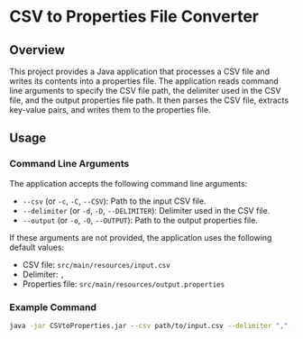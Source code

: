 # CSV to Properties File Converter

## Overview
This project provides a Java application that processes a CSV file and writes its contents into a properties file.
The application reads command line arguments to specify the CSV file path, the delimiter used in the CSV file, and the output properties file path. 
It then parses the CSV file, extracts key-value pairs, and writes them to the properties file.

## Usage
### Command Line Arguments

The application accepts the following command line arguments:

- `--csv` (or `-c`, `-C`, `--CSV`): Path to the input CSV file.
- `--delimiter` (or `-d`, `-D`, `--DELIMITER`): Delimiter used in the CSV file.
- `--output` (or `-o`, `-O`, `--OUTPUT`): Path to the output properties file.

If these arguments are not provided, the application uses the following default values:

- CSV file: `src/main/resources/input.csv`
- Delimiter: `,`
- Properties file: `src/main/resources/output.properties`

### Example Command

```sh
java -jar CSVtoProperties.jar --csv path/to/input.csv --delimiter "," --output path/to/output.properties
```